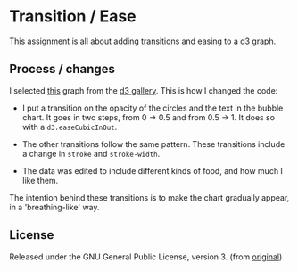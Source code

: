 # Transition / Ease

This assignment is all about adding transitions and easing to a d3 graph.

## Process / changes

I selected [this](https://bl.ocks.org/mbostock/4063269) graph from the [d3 gallery](https://github.com/d3/d3/wiki/Gallery).
This is how I changed the code:

* I put a transition on the opacity of the circles and the text in the bubble chart. It goes in two steps, from 0 -> 0.5 and from 0.5 -> 1. It does so with a `d3.easeCubicInOut`.

* The other transitions follow the same pattern. These transitions include a change in `stroke` and `stroke-width`.

* The data was edited to include different kinds of food, and how much I like them.

The intention behind these transitions is to make the chart gradually appear, in a 'breathing-like' way.

## License

Released under the GNU General Public License, version 3. (from [original](https://bl.ocks.org/mbostock/4063269))
